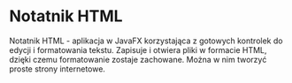 # Notatnik HTML

Notatnik HTML - aplikacja w JavaFX korzystająca z gotowych kontrolek do edycji i formatowania tekstu. 
Zapisuje i otwiera pliki w formacie HTML, dzięki czemu formatowanie zostaje zachowane.
Można w nim tworzyć proste strony internetowe.

